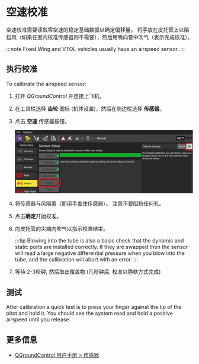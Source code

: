 # 空速校准

空速校准需要读取零空速的稳定基础数据以确定偏移量。 将手放在皮托管上以阻挡风（如果在室内校准传感器则不需要），然后用嘴向管中吹气（表示完成校准）。

:::note
Fixed Wing and VTOL vehicles usually have an airspeed sensor.
:::

## 执行校准

To calibrate the airspeed sensor:

1. 打开 *QGroundControl* 并连接上飞机。
2. 在工具栏选择 **齿轮** 图标 (机体设置)，然后在侧边栏选择 **传感器**。
3. 点击 **空速** 传感器按钮。
    
    ![空速校准](../../assets/qgc/setup/sensor/sensor_airspeed.jpg)

4. 将传感器与风隔离（即用手盖住传感器）。 注意不要阻挡任何孔。

5. 点击**确定**开始校准。
6. 向皮托管的尖端内吹气以指示校准结束。
    
    :::tip Blowing into the tube is also a basic check that the dynamic and static ports are installed correctly. If they are swapped then the sensor will read a large negative differential pressure when you blow into the tube, and the calibration will abort with an error.
:::

7. 等待 2-3秒钟, 然后取出覆盖物 (几秒钟后, 校准以静默方式完成)

## 测试

After calibration a quick test is to press your finger against the tip of the pitot and hold it. You should see the system read and hold a positive airspeed until you release.

## 更多信息

* [QGroundControl 用户手册 > 传感器](https://docs.qgroundcontrol.com/en/SetupView/sensors_px4.html#airspeed)
